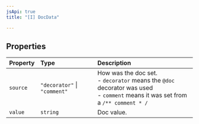 ```yaml
---
jsApi: true
title: "[I] DocData"

---
```

## Properties

| Property | Type | Description |
| :------ | :------ | :------ |
| `source` | `"decorator"` \| `"comment"` | How was the doc set.<br />- `decorator` means the `@doc` decorator was used<br />- `comment` means it was set from a `/** comment * /` |
| `value` | `string` | Doc value. |
